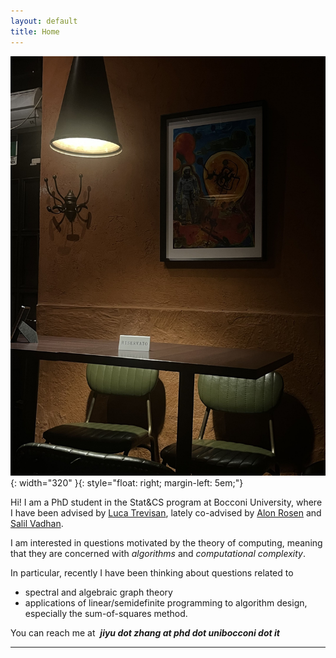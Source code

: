 ```yaml
---
layout: default
title: Home
---
```




![PROG](/assets/prog.jpg){: width="320" }{: style="float: right; margin-left: 5em;"}


Hi! I am a PhD student in the Stat&CS program at Bocconi University, where I have been advised by [Luca Trevisan](https://lucatrevisan.github.io/), lately co-advised by [Alon Rosen](https://www.alonrosen.net/) and [Salil Vadhan](https://salil.seas.harvard.edu/).

I am interested in questions motivated by the theory of computing, meaning that they are concerned with *algorithms* and *computational complexity*.

In particular, recently I have been thinking about questions related to

* spectral and algebraic graph theory
* applications of linear/semidefinite programming to algorithm design, especially the sum-of-squares method.


You can reach me at &nbsp;***jiyu dot zhang at phd dot unibocconi dot it***

---







